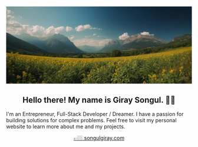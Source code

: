 [![giray songul header](img/nature-min.jpg)](https://www.songulgiray.com)

<h2 align="center">Hello there! My name is Giray Songul. 👋🤓</h2>
<p align="left">I'm an Entrepreneur, Full-Stack Developer / Dreamer. I have a passion for building solutions for complex problems. Feel free to visit my personal website to learn more about me and my projects.</p>

<div align='center'>
  <a href="https://www.songulgiray.com">👉🏼 songulgiray.com</a>
</div>
